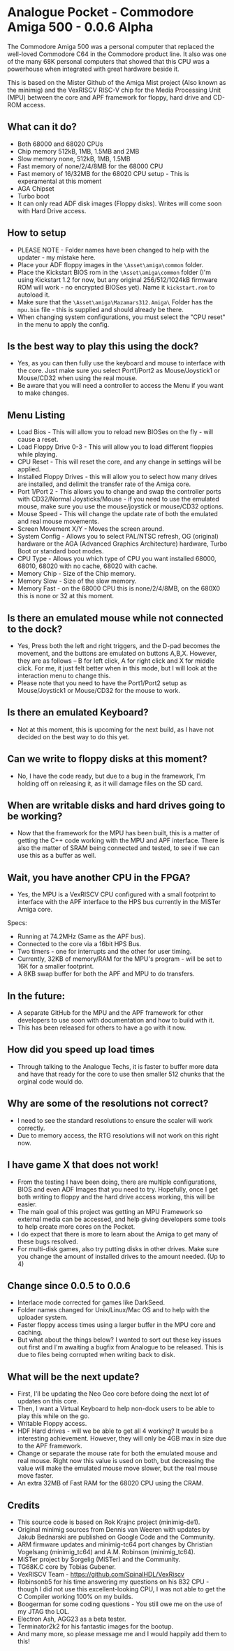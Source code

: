 # Analogue Pocket - Commodore Amiga 500 - 0.0.6 Alpha

The Commodore Amiga 500 was a personal computer that replaced the well-loved Commodore C64 in the Commodore product line. It also was one of the many 68K personal computers that showed that this CPU was a powerhouse when integrated with great hardware beside it.

This is based on the Mister Github of the Amiga Mist project (Also known as the minimig) and the VexRISCV RISC-V chip for the Media Processing Unit (MPU) between the core and APF framework for floppy, hard drive and CD-ROM access.

## What can it do?
* Both 68000 and 68020 CPUs
* Chip memory 512kB, 1MB, 1.5MB and 2MB
* Slow memory none, 512kB, 1MB, 1.5MB
* Fast memory of none/2/4/8MB for the 68000 CPU
* Fast memory of 16/32MB for the 68020 CPU setup - This is experamental at this moment
* AGA Chipset
* Turbo boot
* It can only read ADF disk images (Floppy disks). Writes will come soon with Hard Drive access.

## How to setup
* PLEASE NOTE - Folder names have been changed to help with the updater - my mistake here.
* Place your ADF floppy images in the `\Asset\amiga\common` folder.
* Place the Kickstart BIOS rom in the `\Asset\amiga\common` folder (I'm using Kickstart 1.2 for now, but any original 256/512/1024kB firmware ROM will work - no encrypted BIOSes yet). Name it `kickstart.rom` to autoload it.
* Make sure that the `\Asset\amiga\Mazamars312.Amiga\` Folder has the `mpu.bin` file - this is supplied and should already be there.
* When changing system configurations, you must select the "CPU reset" in the menu to apply the config.

## Is the best way to play this using the dock?

* Yes, as you can then fully use the keyboard and mouse to interface with the core. Just make sure you select Port1/Port2 as Mouse/Joystick1 or Mouse/CD32 when using the real mouse.
* Be aware that you will need a controller to access the Menu if you want to make changes.

## Menu Listing
* Load Bios - This will allow you to reload new BIOSes on the fly - will cause a reset.
* Load Floppy Drive 0-3 - This will allow you to load different floppies while playing.
* CPU Reset - This will reset the core, and any change in settings will be applied.
* Installed Floppy Drives - this will allow you to select how many drives are installed, and delimit the transfer rate of the Amiga core.
* Port 1/Port 2 - This allows you to change and swap the controller ports with CD32/Normal Joysticks/Mouse - if you need to use the emulated mouse, make sure you use the mouse/joystick or mouse/CD32 options.
* Mouse Speed - This will change the update rate of both the emulated and real mouse movements.
* Screen Movement X/Y - Moves the screen around.
* System Config - Allows you to select PAL/NTSC refresh, OG (original) hardware or the AGA (Advanced Graphics Architecture) hardware, Turbo Boot or standard boot modes.
* CPU Type - Allows you which type of CPU you want installed 68000, 68010, 68020 with no cache, 68020 with cache.
* Memory Chip - Size of the Chip memory.
* Memory Slow - Size of the slow memory.
* Memory Fast - on the 68000 CPU this is none/2/4/8MB, on the 680X0 this is none or 32 at this moment.

## Is there an emulated mouse while not connected to the dock?

* Yes, Press both the left and right triggers, and the D-pad becomes the movement, and the buttons are emulated on buttons A,B,X. However, they are as follows – B for left click, A for right click and X for middle click. For me, it just felt better when in this mode, but I will look at the interaction menu to change this.
* Please note that you need to have the Port1/Port2 setup as Mouse/Joystick1 or Mouse/CD32 for the mouse to work.

## Is there an emulated Keyboard?

* Not at this moment, this is upcoming for the next build, as I have not decided on the best way to do this yet.

## Can we write to floppy disks at this moment?

* No, I have the code ready, but due to a bug in the framework, I'm holding off on releasing it, as it will damage files on the SD card.

## When are writable disks and hard drives going to be working?

* Now that the framework for the MPU has been built, this is a matter of getting the C++ code working with the MPU and APF interface. There is also the matter of SRAM being connected and tested, to see if we can use this as a buffer as well.

## Wait, you have another CPU in the FPGA?

* Yes, the MPU is a VexRISCV CPU configured with a small footprint to interface with the APF interface to the HPS bus currently in the MiSTer Amiga core.

Specs:
* Running at 74.2MHz (Same as the APF bus).
* Connected to the core via a 16bit HPS Bus.
* Two timers - one for interrupts and the other for user timing.
* Currently, 32KB of memory/RAM for the MPU's program - will be set to 16K for a smaller footprint.
* A 8KB swap buffer for both the APF and MPU to do transfers.


## In the future:
* A separate GitHub for the MPU and the APF framework for other developers to use soon with documentation and how to build with it.
* This has been released for others to have a go with it now.

## How did you speed up load times

* Through talking to the Analogue Techs, it is faster to buffer more data and have that ready for the core to use then smaller 512 chunks that the orginal code would do.

## Why are some of the resolutions not correct?

* I need to see the standard resolutions to ensure the scaler will work correctly.
* Due to memory access, the RTG resolutions will not work on this right now.

## I have game X that does not work!

* From the testing I have been doing, there are multiple configurations, BIOS and even ADF Images that you need to try. Hopefully, once I get both writing to floppy and the hard drive access working, this will be easier. 
* The main goal of this project was getting an MPU Framework so external media can be accessed, and help giving developers some tools to help create more cores on the Pocket. 
* I do expect that there is more to learn about the Amiga to get many of these bugs resolved.
* For multi-disk games, also try putting disks in other drives. Make sure you change the amount of installed drives to the amount needed. (Up to 4)

## Change since 0.0.5 to 0.0.6
* Interlace mode corrected for games like DarkSeed.
* Folder names changed for Unix/Linux/Mac OS and to help with the uploader system.
* Faster floppy access times using a larger buffer in the MPU core and caching.
* But what about the things below? I wanted to sort out these key issues out first and I'm awaiting a bugfix from Analogue to be released. This is due to files being corrupted when writing back to disk.

## What will be the next update?

* First, I'll be updating the Neo Geo core before doing the next lot of updates on this core.
* Then, I want a Virtual Keyboard to help non-dock users to be able to play this while on the go.
* Writable Floppy access.
* HDF Hard drives - will we be able to get all 4 working? It would be a interesting achievement. However, they will only be 4GB max in size due to the APF framework.
* Change or separate the mouse rate for both the emulated mouse and real mouse. Right now this value is used on both, but decreasing the value will make the emulated mouse move slower, but the real mouse move faster.
* An extra 32MB of Fast RAM for the 68020 CPU using the CRAM. 

## Credits

* This source code is based on Rok Krajnc project (minimig-de1).
* Original minimig sources from Dennis van Weeren with updates by Jakub Bednarski are published on Google Code and the Community.
* ARM firmware updates and minimig-tc64 port changes by Christian Vogelsang (minimig_tc64) and A.M. Robinson (minimig_tc64).
* MiSTer project by Sorgelig (MiSTer) and the Community.
* TG68K.C core by Tobias Gubener.
* VexRISCV Team - https://github.com/SpinalHDL/VexRiscv
* Robinsonb5 for his time answering my questions on his 832 CPU - though I did not use this excellent-looking CPU, I was not able to get the C Compiler working 100% on my builds.
* Boogerman for some coding questions - You still owe me on the use of my JTAG tho LOL.
* Electron Ash, AGG23 as a beta tester.
* Terminator2k2 for his fantastic images for the bootup.
* And many more, so please message me and I would happily add them to this!
